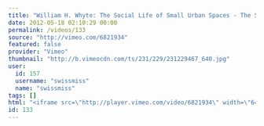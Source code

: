 ```yaml
---
title: "William H. Whyte: The Social Life of Small Urban Spaces - The Street Corner"
date: 2012-05-18 02:10:29 00:00
permalink: /videos/133
source: "http://vimeo.com/6821934"
featured: false
provider: "Vimeo"
thumbnail: "http://b.vimeocdn.com/ts/231/229/231229467_640.jpg"
user:
  id: 157
  username: "swissmiss"
  name: "swissmiss"
tags: []
html: "<iframe src=\"http://player.vimeo.com/video/6821934\" width=\"640\" height=\"480\" frameborder=\"0\" webkitallowfullscreen mozallowfullscreen allowfullscreen></iframe>"
id: 133
---
```


